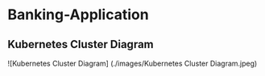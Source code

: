 # Banking-Application
## Kubernetes Cluster Diagram 
![Kubernetes Cluster Diagram] (./images/Kubernetes Cluster Diagram.jpeg)